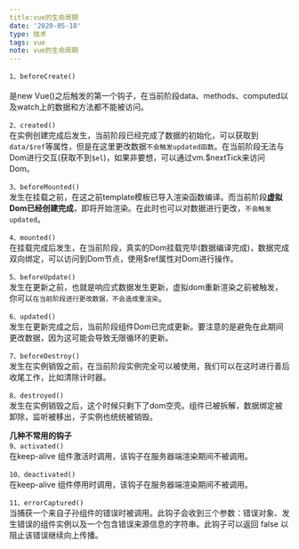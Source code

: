 ```yaml
---
title:vue的生命周期
date: '2020-05-18'
type: 技术
tags: vue
note: vue的生命周期
---
```

          
`1、beforeCreate()` <br>       
是new Vue()之后触发的第一个钩子，在当前阶段data、methods、computed以及watch上的数据和方法都不能被访问。  

`2、created()`<br> 在实例创建完成后发生，当前阶段已经完成了数据的初始化，可以获取到`data/$ref`等属性，但是在这里更改数据`不会触发updated函数`。在当前阶段无法与Dom进行交互(获取不到`$el`)，如果非要想，可以通过vm.$nextTick来访问Dom。

`3、beforeMounted()`<br>
 发生在挂载之前，在这之前template模板已导入渲染函数编译。而当前阶段**虚拟Dom已经创建完成**，即将开始渲染。在此时也可以对数据进行更改，`不会触发updated`。

`4、mounted()`<br>
 在挂载完成后发生，在当前阶段，真实的Dom挂载完毕(数据编译完成)，数据完成双向绑定，可以访问到Dom节点，使用$ref属性对Dom进行操作。

`5、beforeUpdate()`<br>
 发生在更新之前，也就是响应式数据发生更新，虚拟dom重新渲染之前被触发，你可以`在当前阶段进行更改数据，不会造成重渲染`。

`6、updated()`<br> 
发生在更新完成之后，当前阶段组件Dom已完成更新。要注意的是避免在此期间更改数据，因为这可能会导致无限循环的更新。

`7、beforeDestroy()`<br>
 发生在实例销毁之前，在当前阶段实例完全可以被使用，我们可以在这时进行善后收尾工作，比如清除计时器。

`8、destroyed()`<br> 发生在实例销毁之后，这个时候只剩下了dom空壳。组件已被拆解，数据绑定被卸除，监听被移出，子实例也统统被销毁。

**几种不常用的钩子**    
`9、activated()`<br>
 在keep-alive 组件激活时调用，该钩子在服务器端渲染期间不被调用。

`10、deactivated()`<br>
 在keep-alive 组件停用时调用，该钩子在服务器端渲染期间不被调用。

`11、errorCaptured()`<br>
 当捕获一个来自子孙组件的错误时被调用。此钩子会收到三个参数：错误对象、发生错误的组件实例以及一个包含错误来源信息的字符串。此钩子可以返回 false 以阻止该错误继续向上传播。
